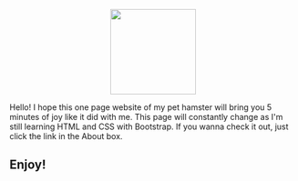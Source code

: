 <p align="center">
  <img src="https://media.giphy.com/media/BCdf4zEKu9A7UM7vrU/giphy.gif" width="150" height="150"/>
</p>

Hello! I hope this one page website of my pet hamster will bring you 5 minutes of joy like it did with me. This page will constantly change as I'm still learning HTML and CSS with Bootstrap. If you wanna check it out, just click the link in the About box. 
## Enjoy!
